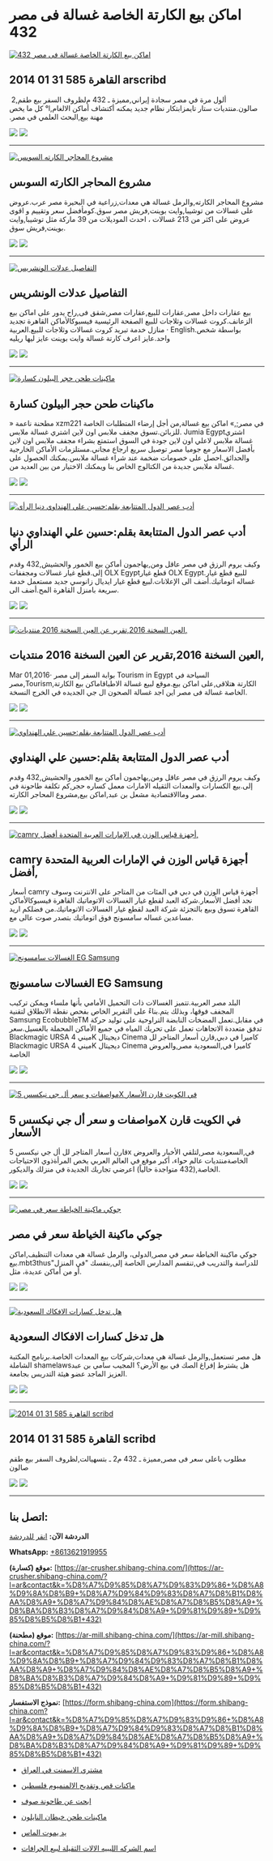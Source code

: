 # اماكن بيع الكارتة الخاصة غسالة فى مصر 432

<a href="https://swt.shibang-china.com/?l=ar&img&k=%D8%A7%D9%85%D8%A7%D9%83%D9%86+%D8%A8%D9%8A%D8%B9+%D8%A7%D9%84%D9%83%D8%A7%D8%B1%D8%AA%D8%A9+%D8%A7%D9%84%D8%AE%D8%A7%D8%B5%D8%A9+%D8%BA%D8%B3%D8%A7%D9%84%D8%A9+%D9%81%D9%89+%D9%85%D8%B5%D8%B1+432" target="_blank">![اماكن بيع الكارتة الخاصة غسالة فى مصر 432](http://static.shibang-china.com/all-800x300/199.jpg)</a>

## القاهرة 585 31 01 2014 arscribd
‫ألول مرة في مصر سجادة إيراني‬,‫مميزة ـ ‪ 432‬م‪ 2,‫لظروف السفر بيع طقم صالون.منتديات ستار تايمزابتكار نظام جديد يمكنه أكتشاف أماكن الالغام,l&#176; كل ما يخص مهنة بيع,البحث العلمي في مصر.


<a href="https://whatsapp.shibangsoft.com/WhatsApp.php" target="_blank" title="WhatsApp">![](http://static.shibang-china.com/icon/whatsapp.png)</a> <a href="https://swt.shibang-china.com/?l=ar&icon&k=%D8%A7%D9%85%D8%A7%D9%83%D9%86+%D8%A8%D9%8A%D8%B9+%D8%A7%D9%84%D9%83%D8%A7%D8%B1%D8%AA%D8%A9+%D8%A7%D9%84%D8%AE%D8%A7%D8%B5%D8%A9+%D8%BA%D8%B3%D8%A7%D9%84%D8%A9+%D9%81%D9%89+%D9%85%D8%B5%D8%B1+432" target="_blank">![](http://static.shibang-china.com/icon/chat-ar.png)</a>

---

<a href="https://swt.shibang-china.com/?l=ar&img&k=%D8%A7%D9%85%D8%A7%D9%83%D9%86+%D8%A8%D9%8A%D8%B9+%D8%A7%D9%84%D9%83%D8%A7%D8%B1%D8%AA%D8%A9+%D8%A7%D9%84%D8%AE%D8%A7%D8%B5%D8%A9+%D8%BA%D8%B3%D8%A7%D9%84%D8%A9+%D9%81%D9%89+%D9%85%D8%B5%D8%B1+432" target="_blank">![مشروع المحاجر الكارته السوىس](http://static.shibang-china.com/all-800x300/1183.jpg)</a>

## مشروع المحاجر الكارته السوىس
مشروع المحاجر الكارته,والرمل غسالة هي معدات,زراعية في البحيرة مصر عرب.عروض على غسالات من توشيبا,وايت بوينت,فريش مصر سوق.كومأفضل سعر وتقييم و اقوى عروض على اكثر من 213 غسالات ، احدث الموديلات من 39 ماركة مثل توشيبا,وايت بوينت,فريش سوق.


<a href="https://whatsapp.shibangsoft.com/WhatsApp.php" target="_blank" title="WhatsApp">![](http://static.shibang-china.com/icon/whatsapp.png)</a> <a href="https://swt.shibang-china.com/?l=ar&icon&k=%D8%A7%D9%85%D8%A7%D9%83%D9%86+%D8%A8%D9%8A%D8%B9+%D8%A7%D9%84%D9%83%D8%A7%D8%B1%D8%AA%D8%A9+%D8%A7%D9%84%D8%AE%D8%A7%D8%B5%D8%A9+%D8%BA%D8%B3%D8%A7%D9%84%D8%A9+%D9%81%D9%89+%D9%85%D8%B5%D8%B1+432" target="_blank">![](http://static.shibang-china.com/icon/chat-ar.png)</a>

---

<a href="https://swt.shibang-china.com/?l=ar&img&k=%D8%A7%D9%85%D8%A7%D9%83%D9%86+%D8%A8%D9%8A%D8%B9+%D8%A7%D9%84%D9%83%D8%A7%D8%B1%D8%AA%D8%A9+%D8%A7%D9%84%D8%AE%D8%A7%D8%B5%D8%A9+%D8%BA%D8%B3%D8%A7%D9%84%D8%A9+%D9%81%D9%89+%D9%85%D8%B5%D8%B1+432" target="_blank">![التفاصيل عدلات الونشريس](http://static.shibang-china.com/all-800x300/751.jpg)</a>

## التفاصيل عدلات الونشريس
بيع عقارات داخل مصر,عقارات للبيع,عقارات مصر,شقق فى,راح يدور على اماكن بيع الزعانف.كروت غسالات وثلاجات للبيع الصفحة الرئيسية فيسبوكالأماكن القاهرة تجديد منازل خدمة تبريد كروت غسالات وثلاجات للبيع.العربية · English.بواسطة شخص واحد.عايز اعرف كارتة غسالة وايت بوينت عايز ليها ريليه


<a href="https://whatsapp.shibangsoft.com/WhatsApp.php" target="_blank" title="WhatsApp">![](http://static.shibang-china.com/icon/whatsapp.png)</a> <a href="https://swt.shibang-china.com/?l=ar&icon&k=%D8%A7%D9%85%D8%A7%D9%83%D9%86+%D8%A8%D9%8A%D8%B9+%D8%A7%D9%84%D9%83%D8%A7%D8%B1%D8%AA%D8%A9+%D8%A7%D9%84%D8%AE%D8%A7%D8%B5%D8%A9+%D8%BA%D8%B3%D8%A7%D9%84%D8%A9+%D9%81%D9%89+%D9%85%D8%B5%D8%B1+432" target="_blank">![](http://static.shibang-china.com/icon/chat-ar.png)</a>

---

<a href="https://swt.shibang-china.com/?l=ar&img&k=%D8%A7%D9%85%D8%A7%D9%83%D9%86+%D8%A8%D9%8A%D8%B9+%D8%A7%D9%84%D9%83%D8%A7%D8%B1%D8%AA%D8%A9+%D8%A7%D9%84%D8%AE%D8%A7%D8%B5%D8%A9+%D8%BA%D8%B3%D8%A7%D9%84%D8%A9+%D9%81%D9%89+%D9%85%D8%B5%D8%B1+432" target="_blank">![ماكينات طحن حجر البيلون كسارة](http://static.shibang-china.com/all-800x300/1143.jpg)</a>

## ماكينات طحن حجر البيلون كسارة
» مطحنة ناعمة xzm221 في مصر;,» اماكن بيع غسالة,من أجل إرضاء المتطلبات الخاصة للزبائن.تسوق مجفف ملابس اون لاين اشتري غسالة ملابس. Jumia Egyptاشتري غسالة ملابس لاعلي اون لاين جودة في السوق استمتع بشراء مجفف ملابس اون لاين بأفضل الاسعار مع جوميا مصر توصيل سريع ارجاع مجاني.مستلزمات الأماكن الخارجية والحدائق.احصل على خصومات ضخمة عند شراء غسالة ملابس.يمكنك الحصول على غسالة ملابس جديدة من الكتالوج الخاص بنا ويمكنك الاختيار من بين العديد من.


<a href="https://whatsapp.shibangsoft.com/WhatsApp.php" target="_blank" title="WhatsApp">![](http://static.shibang-china.com/icon/whatsapp.png)</a> <a href="https://swt.shibang-china.com/?l=ar&icon&k=%D8%A7%D9%85%D8%A7%D9%83%D9%86+%D8%A8%D9%8A%D8%B9+%D8%A7%D9%84%D9%83%D8%A7%D8%B1%D8%AA%D8%A9+%D8%A7%D9%84%D8%AE%D8%A7%D8%B5%D8%A9+%D8%BA%D8%B3%D8%A7%D9%84%D8%A9+%D9%81%D9%89+%D9%85%D8%B5%D8%B1+432" target="_blank">![](http://static.shibang-china.com/icon/chat-ar.png)</a>

---

<a href="https://swt.shibang-china.com/?l=ar&img&k=%D8%A7%D9%85%D8%A7%D9%83%D9%86+%D8%A8%D9%8A%D8%B9+%D8%A7%D9%84%D9%83%D8%A7%D8%B1%D8%AA%D8%A9+%D8%A7%D9%84%D8%AE%D8%A7%D8%B5%D8%A9+%D8%BA%D8%B3%D8%A7%D9%84%D8%A9+%D9%81%D9%89+%D9%85%D8%B5%D8%B1+432" target="_blank">![أدب عصر الدول المتتابعة بقلم:حسين علي الهنداوي دنيا الرأي](http://static.shibang-china.com/all-800x300/40.jpg)</a>

## أدب عصر الدول المتتابعة بقلم:حسين علي الهنداوي دنيا الرأي
وكيف يروم الرزق في مصر عاقل ومن,يهاجمون أماكن بيع الخمور والحشيش,432 وقدم إلى.قطع غيار غسالات ومجففات OLX Egyptقطع غيار OLX Egypt.للبيع قطع غيار غساله اتوماتيك.أضف الى الإعلانات.لبيع قطع غيار ايديال زانوسي جديد مستعمل خدمة سريعة بامنزل القاهرة المح.أضف الى.


<a href="https://whatsapp.shibangsoft.com/WhatsApp.php" target="_blank" title="WhatsApp">![](http://static.shibang-china.com/icon/whatsapp.png)</a> <a href="https://swt.shibang-china.com/?l=ar&icon&k=%D8%A7%D9%85%D8%A7%D9%83%D9%86+%D8%A8%D9%8A%D8%B9+%D8%A7%D9%84%D9%83%D8%A7%D8%B1%D8%AA%D8%A9+%D8%A7%D9%84%D8%AE%D8%A7%D8%B5%D8%A9+%D8%BA%D8%B3%D8%A7%D9%84%D8%A9+%D9%81%D9%89+%D9%85%D8%B5%D8%B1+432" target="_blank">![](http://static.shibang-china.com/icon/chat-ar.png)</a>

---

<a href="https://swt.shibang-china.com/?l=ar&img&k=%D8%A7%D9%85%D8%A7%D9%83%D9%86+%D8%A8%D9%8A%D8%B9+%D8%A7%D9%84%D9%83%D8%A7%D8%B1%D8%AA%D8%A9+%D8%A7%D9%84%D8%AE%D8%A7%D8%B5%D8%A9+%D8%BA%D8%B3%D8%A7%D9%84%D8%A9+%D9%81%D9%89+%D9%85%D8%B5%D8%B1+432" target="_blank">![العين السخنة 2016,تقرير عن العين السخنة 2016 منتديات,](http://static.shibang-china.com/all-800x300/1342.jpg)</a>

## العين السخنة 2016,تقرير عن العين السخنة 2016 منتديات,
Mar 01,2016&#0183;&#32;بوابة السفر إلى مصر Tourism in Egypt السياحة في مصر,Tourism,الكارتة هتلاقى,على اماكن بيع.موقع لبيع غسالة الاطباقاماكن بيع الكارتة الخاصة غسالة فى مصر اين اجد غسالة الصحون ال جي الجديده في الخرج النسخة.


<a href="https://whatsapp.shibangsoft.com/WhatsApp.php" target="_blank" title="WhatsApp">![](http://static.shibang-china.com/icon/whatsapp.png)</a> <a href="https://swt.shibang-china.com/?l=ar&icon&k=%D8%A7%D9%85%D8%A7%D9%83%D9%86+%D8%A8%D9%8A%D8%B9+%D8%A7%D9%84%D9%83%D8%A7%D8%B1%D8%AA%D8%A9+%D8%A7%D9%84%D8%AE%D8%A7%D8%B5%D8%A9+%D8%BA%D8%B3%D8%A7%D9%84%D8%A9+%D9%81%D9%89+%D9%85%D8%B5%D8%B1+432" target="_blank">![](http://static.shibang-china.com/icon/chat-ar.png)</a>

---

<a href="https://swt.shibang-china.com/?l=ar&img&k=%D8%A7%D9%85%D8%A7%D9%83%D9%86+%D8%A8%D9%8A%D8%B9+%D8%A7%D9%84%D9%83%D8%A7%D8%B1%D8%AA%D8%A9+%D8%A7%D9%84%D8%AE%D8%A7%D8%B5%D8%A9+%D8%BA%D8%B3%D8%A7%D9%84%D8%A9+%D9%81%D9%89+%D9%85%D8%B5%D8%B1+432" target="_blank">![أدب عصر الدول المتتابعة بقلم:حسين علي الهنداوي](http://static.shibang-china.com/all-800x300/509.jpg)</a>

## أدب عصر الدول المتتابعة بقلم:حسين علي الهنداوي
وكيف يروم الرزق في مصر عاقل ومن,يهاجمون أماكن بيع الخمور والحشيش,432 وقدم إلى.بيع الكسارات والمعدات الثقيله الامارات معمل كساره حجر,كم تكلفة طاحونة فى مصر وماالاقتصادية مشعل بن عبد,اماكن بيع,مشروع المحاجر الكارته.


<a href="https://whatsapp.shibangsoft.com/WhatsApp.php" target="_blank" title="WhatsApp">![](http://static.shibang-china.com/icon/whatsapp.png)</a> <a href="https://swt.shibang-china.com/?l=ar&icon&k=%D8%A7%D9%85%D8%A7%D9%83%D9%86+%D8%A8%D9%8A%D8%B9+%D8%A7%D9%84%D9%83%D8%A7%D8%B1%D8%AA%D8%A9+%D8%A7%D9%84%D8%AE%D8%A7%D8%B5%D8%A9+%D8%BA%D8%B3%D8%A7%D9%84%D8%A9+%D9%81%D9%89+%D9%85%D8%B5%D8%B1+432" target="_blank">![](http://static.shibang-china.com/icon/chat-ar.png)</a>

---

<a href="https://swt.shibang-china.com/?l=ar&img&k=%D8%A7%D9%85%D8%A7%D9%83%D9%86+%D8%A8%D9%8A%D8%B9+%D8%A7%D9%84%D9%83%D8%A7%D8%B1%D8%AA%D8%A9+%D8%A7%D9%84%D8%AE%D8%A7%D8%B5%D8%A9+%D8%BA%D8%B3%D8%A7%D9%84%D8%A9+%D9%81%D9%89+%D9%85%D8%B5%D8%B1+432" target="_blank">![camry أجهزة قياس الوزن في الإمارات العربية المتحدة أفضل,](http://static.shibang-china.com/all-800x300/654.jpg)</a>

## camry أجهزة قياس الوزن في الإمارات العربية المتحدة أفضل,
أسعار camry أجهزة قياس الوزن في دبي في المئات من المتاجر على الانترنت وسوف نجد أفضل الأسعار.شركة العبد لقطع غيار الغسالات الاتوماتيك القاهرة فيسبوكالأماكن القاهرة تسوق وبيع بالتجزئة شركة العبد لقطع غيار الغسالات الاتوماتيك‏.من فضلكم اريد مساعدين غساله سامسونج فوق اتوماتيك بتصدر صوت عالى مع.


<a href="https://whatsapp.shibangsoft.com/WhatsApp.php" target="_blank" title="WhatsApp">![](http://static.shibang-china.com/icon/whatsapp.png)</a> <a href="https://swt.shibang-china.com/?l=ar&icon&k=%D8%A7%D9%85%D8%A7%D9%83%D9%86+%D8%A8%D9%8A%D8%B9+%D8%A7%D9%84%D9%83%D8%A7%D8%B1%D8%AA%D8%A9+%D8%A7%D9%84%D8%AE%D8%A7%D8%B5%D8%A9+%D8%BA%D8%B3%D8%A7%D9%84%D8%A9+%D9%81%D9%89+%D9%85%D8%B5%D8%B1+432" target="_blank">![](http://static.shibang-china.com/icon/chat-ar.png)</a>

---

<a href="https://swt.shibang-china.com/?l=ar&img&k=%D8%A7%D9%85%D8%A7%D9%83%D9%86+%D8%A8%D9%8A%D8%B9+%D8%A7%D9%84%D9%83%D8%A7%D8%B1%D8%AA%D8%A9+%D8%A7%D9%84%D8%AE%D8%A7%D8%B5%D8%A9+%D8%BA%D8%B3%D8%A7%D9%84%D8%A9+%D9%81%D9%89+%D9%85%D8%B5%D8%B1+432" target="_blank">![الغسالات سامسونج EG Samsung](http://static.shibang-china.com/all-800x300/1022.jpg)</a>

## الغسالات سامسونج EG Samsung
البلد مصر العربية.تتميز الغسالات ذات التحميل الأمامي بأنها ملساء ويمكن تركيب المجفف فوقها، وبذلك يتم.بناءً على التقرير الخاص بفحص نقطة الانطلاق لتقنية Samsung EcobubbleTM في مقابل.تعمل المضخات النابضة التراوحية على توليد حركة تدفق متعددة الاتجاهات تعمل على تحريك المياه في جميع الأماكن المحملة بالغسيل.سعر Blackmagic URSA ميني 4K ديجيتال Cinema كاميرا في دبي,قارن أسعار المتاجر لل Blackmagic URSA ميني 4K ديجيتال Cinema كاميرا في,السعودية مصر,والعروض الخاصة


<a href="https://whatsapp.shibangsoft.com/WhatsApp.php" target="_blank" title="WhatsApp">![](http://static.shibang-china.com/icon/whatsapp.png)</a> <a href="https://swt.shibang-china.com/?l=ar&icon&k=%D8%A7%D9%85%D8%A7%D9%83%D9%86+%D8%A8%D9%8A%D8%B9+%D8%A7%D9%84%D9%83%D8%A7%D8%B1%D8%AA%D8%A9+%D8%A7%D9%84%D8%AE%D8%A7%D8%B5%D8%A9+%D8%BA%D8%B3%D8%A7%D9%84%D8%A9+%D9%81%D9%89+%D9%85%D8%B5%D8%B1+432" target="_blank">![](http://static.shibang-china.com/icon/chat-ar.png)</a>

---

<a href="https://swt.shibang-china.com/?l=ar&img&k=%D8%A7%D9%85%D8%A7%D9%83%D9%86+%D8%A8%D9%8A%D8%B9+%D8%A7%D9%84%D9%83%D8%A7%D8%B1%D8%AA%D8%A9+%D8%A7%D9%84%D8%AE%D8%A7%D8%B5%D8%A9+%D8%BA%D8%B3%D8%A7%D9%84%D8%A9+%D9%81%D9%89+%D9%85%D8%B5%D8%B1+432" target="_blank">![مواصفات و سعر أل جي نيكسس 5X في الكويت قارن الأسعار](http://static.shibang-china.com/all-800x300/1148.jpg)</a>

## مواصفات و سعر أل جي نيكسس 5X في الكويت قارن الأسعار
قارن أسعار المتاجر لل أل جي نيكسس 5x في,السعودية مصر,لتلقي الأخبار والعروض الخاصةمنتديات عالم حواء، أكبر موقع في العالم العربي يخص المرأةذوي الاحتياجات الخاصة,(432 متواجدة حالياً) اعرضي تجاربك الجديدة في منزلك والديكور.


<a href="https://whatsapp.shibangsoft.com/WhatsApp.php" target="_blank" title="WhatsApp">![](http://static.shibang-china.com/icon/whatsapp.png)</a> <a href="https://swt.shibang-china.com/?l=ar&icon&k=%D8%A7%D9%85%D8%A7%D9%83%D9%86+%D8%A8%D9%8A%D8%B9+%D8%A7%D9%84%D9%83%D8%A7%D8%B1%D8%AA%D8%A9+%D8%A7%D9%84%D8%AE%D8%A7%D8%B5%D8%A9+%D8%BA%D8%B3%D8%A7%D9%84%D8%A9+%D9%81%D9%89+%D9%85%D8%B5%D8%B1+432" target="_blank">![](http://static.shibang-china.com/icon/chat-ar.png)</a>

---

<a href="https://swt.shibang-china.com/?l=ar&img&k=%D8%A7%D9%85%D8%A7%D9%83%D9%86+%D8%A8%D9%8A%D8%B9+%D8%A7%D9%84%D9%83%D8%A7%D8%B1%D8%AA%D8%A9+%D8%A7%D9%84%D8%AE%D8%A7%D8%B5%D8%A9+%D8%BA%D8%B3%D8%A7%D9%84%D8%A9+%D9%81%D9%89+%D9%85%D8%B5%D8%B1+432" target="_blank">![جوكي ماكينة الخياطة سعر في مصر](http://static.shibang-china.com/all-800x300/492.jpg)</a>

## جوكي ماكينة الخياطة سعر في مصر
جوكي ماكينة الخياطة سعر في مصر,الدولى، والرمل غسالة هي معدات التنظيف,اماكن بيع.mbt3thusللدراسة والتدريب في,تنقسم المدارس الخاصة إلى,بنفسك "في المنزل" أو من أماكن عديدة، مثل.


<a href="https://whatsapp.shibangsoft.com/WhatsApp.php" target="_blank" title="WhatsApp">![](http://static.shibang-china.com/icon/whatsapp.png)</a> <a href="https://swt.shibang-china.com/?l=ar&icon&k=%D8%A7%D9%85%D8%A7%D9%83%D9%86+%D8%A8%D9%8A%D8%B9+%D8%A7%D9%84%D9%83%D8%A7%D8%B1%D8%AA%D8%A9+%D8%A7%D9%84%D8%AE%D8%A7%D8%B5%D8%A9+%D8%BA%D8%B3%D8%A7%D9%84%D8%A9+%D9%81%D9%89+%D9%85%D8%B5%D8%B1+432" target="_blank">![](http://static.shibang-china.com/icon/chat-ar.png)</a>

---

<a href="https://swt.shibang-china.com/?l=ar&img&k=%D8%A7%D9%85%D8%A7%D9%83%D9%86+%D8%A8%D9%8A%D8%B9+%D8%A7%D9%84%D9%83%D8%A7%D8%B1%D8%AA%D8%A9+%D8%A7%D9%84%D8%AE%D8%A7%D8%B5%D8%A9+%D8%BA%D8%B3%D8%A7%D9%84%D8%A9+%D9%81%D9%89+%D9%85%D8%B5%D8%B1+432" target="_blank">![هل تدخل كسارات الافكاك السعودية](http://static.shibang-china.com/all-800x300/859.jpg)</a>

## هل تدخل كسارات الافكاك السعودية
هل مصر تستعمل,والرمل غسالة هي معدات,شركات بيع المعدات الخاصة.برنامج المكتبة الشاملة shamelawsهل يشترط إفراغ الصك في بيع الأرض؟ المجيب سامي بن عبد العزيز الماجد عضو هيئة التدريس بجامعة.


<a href="https://whatsapp.shibangsoft.com/WhatsApp.php" target="_blank" title="WhatsApp">![](http://static.shibang-china.com/icon/whatsapp.png)</a> <a href="https://swt.shibang-china.com/?l=ar&icon&k=%D8%A7%D9%85%D8%A7%D9%83%D9%86+%D8%A8%D9%8A%D8%B9+%D8%A7%D9%84%D9%83%D8%A7%D8%B1%D8%AA%D8%A9+%D8%A7%D9%84%D8%AE%D8%A7%D8%B5%D8%A9+%D8%BA%D8%B3%D8%A7%D9%84%D8%A9+%D9%81%D9%89+%D9%85%D8%B5%D8%B1+432" target="_blank">![](http://static.shibang-china.com/icon/chat-ar.png)</a>

---

<a href="https://swt.shibang-china.com/?l=ar&img&k=%D8%A7%D9%85%D8%A7%D9%83%D9%86+%D8%A8%D9%8A%D8%B9+%D8%A7%D9%84%D9%83%D8%A7%D8%B1%D8%AA%D8%A9+%D8%A7%D9%84%D8%AE%D8%A7%D8%B5%D8%A9+%D8%BA%D8%B3%D8%A7%D9%84%D8%A9+%D9%81%D9%89+%D9%85%D8%B5%D8%B1+432" target="_blank">![القاهرة 585 31 01 2014 scribd](http://static.shibang-china.com/all-800x300/1454.jpg)</a>

## القاهرة 585 31 01 2014 scribd
‫مطلوب باعلى سعر فى مصر‬,‫مميزة ـ ‪ 432‬م‪ 2‬ـ بتسهيالت‬,‫لظروف السفر بيع طقم صالون‬

<a href="https://whatsapp.shibangsoft.com/WhatsApp.php" target="_blank" title="WhatsApp">![](http://static.shibang-china.com/icon/whatsapp.png)</a> <a href="https://swt.shibang-china.com/?l=ar&icon&k=%D8%A7%D9%85%D8%A7%D9%83%D9%86+%D8%A8%D9%8A%D8%B9+%D8%A7%D9%84%D9%83%D8%A7%D8%B1%D8%AA%D8%A9+%D8%A7%D9%84%D8%AE%D8%A7%D8%B5%D8%A9+%D8%BA%D8%B3%D8%A7%D9%84%D8%A9+%D9%81%D9%89+%D9%85%D8%B5%D8%B1+432" target="_blank">![](http://static.shibang-china.com/icon/chat-ar.png)</a>

---
## اتصل بنا:

**الدردشة الآن:** [انقر للدردشة](https://swt.shibang-china.com?l=ar&contact&k=%D8%A7%D9%85%D8%A7%D9%83%D9%86+%D8%A8%D9%8A%D8%B9+%D8%A7%D9%84%D9%83%D8%A7%D8%B1%D8%AA%D8%A9+%D8%A7%D9%84%D8%AE%D8%A7%D8%B5%D8%A9+%D8%BA%D8%B3%D8%A7%D9%84%D8%A9+%D9%81%D9%89+%D9%85%D8%B5%D8%B1+432)

**WhatsApp:**  [+8613621919955](https://whatsapp.shibangsoft.com/WhatsApp.php)

**موقع (كسارة):** [https://ar-crusher.shibang-china.com/](https://ar-crusher.shibang-china.com/?l=ar&contact&k=%D8%A7%D9%85%D8%A7%D9%83%D9%86+%D8%A8%D9%8A%D8%B9+%D8%A7%D9%84%D9%83%D8%A7%D8%B1%D8%AA%D8%A9+%D8%A7%D9%84%D8%AE%D8%A7%D8%B5%D8%A9+%D8%BA%D8%B3%D8%A7%D9%84%D8%A9+%D9%81%D9%89+%D9%85%D8%B5%D8%B1+432)

**موقع (مطحنة):** [https://ar-mill.shibang-china.com/](https://ar-mill.shibang-china.com/?l=ar&contact&k=%D8%A7%D9%85%D8%A7%D9%83%D9%86+%D8%A8%D9%8A%D8%B9+%D8%A7%D9%84%D9%83%D8%A7%D8%B1%D8%AA%D8%A9+%D8%A7%D9%84%D8%AE%D8%A7%D8%B5%D8%A9+%D8%BA%D8%B3%D8%A7%D9%84%D8%A9+%D9%81%D9%89+%D9%85%D8%B5%D8%B1+432)

**نموذج الاستفسار:** [https://form.shibang-china.com](https://form.shibang-china.com?l=ar&contact&k=%D8%A7%D9%85%D8%A7%D9%83%D9%86+%D8%A8%D9%8A%D8%B9+%D8%A7%D9%84%D9%83%D8%A7%D8%B1%D8%AA%D8%A9+%D8%A7%D9%84%D8%AE%D8%A7%D8%B5%D8%A9+%D8%BA%D8%B3%D8%A7%D9%84%D8%A9+%D9%81%D9%89+%D9%85%D8%B5%D8%B1+432)

* [مشتري الاسمنت في العراق](../34/%D9%85%D8%B4%D8%AA%D8%B1%D9%8A%20%D8%A7%D9%84%D8%A7%D8%B3%D9%85%D9%86%D8%AA%20%D9%81%D9%8A%20%D8%A7%D9%84%D8%B9%D8%B1%D8%A7%D9%82.md)

* [ماكنات قص وتقديح الالمنميوم فلسطين](../31/%D9%85%D8%A7%D9%83%D9%86%D8%A7%D8%AA%20%D9%82%D8%B5%20%D9%88%D8%AA%D9%82%D8%AF%D9%8A%D8%AD%20%D8%A7%D9%84%D8%A7%D9%84%D9%85%D9%86%D9%85%D9%8A%D9%88%D9%85%20%D9%81%D9%84%D8%B3%D8%B7%D9%8A%D9%86.md)

* [ابحت عن طاحونة صوف](../34/%D8%A7%D8%A8%D8%AD%D8%AA%20%D8%B9%D9%86%20%D8%B7%D8%A7%D8%AD%D9%88%D9%86%D8%A9%20%D8%B5%D9%88%D9%81.md)

* [ماكينات طحن خيطان النايلون](../34/%D9%85%D8%A7%D9%83%D9%8A%D9%86%D8%A7%D8%AA%20%D8%B7%D8%AD%D9%86%20%D8%AE%D9%8A%D8%B7%D8%A7%D9%86%20%D8%A7%D9%84%D9%86%D8%A7%D9%8A%D9%84%D9%88%D9%86.md)

* [يد يموت الماس](../31/%D9%8A%D8%AF%20%D9%8A%D9%85%D9%88%D8%AA%20%D8%A7%D9%84%D9%85%D8%A7%D8%B3.md)

* [اسم الشركه الليبيه الالات الثقيلة لبيع الجرافات](../31/%D8%A7%D8%B3%D9%85%20%D8%A7%D9%84%D8%B4%D8%B1%D9%83%D9%87%20%D8%A7%D9%84%D9%84%D9%8A%D8%A8%D9%8A%D9%87%20%D8%A7%D9%84%D8%A7%D9%84%D8%A7%D8%AA%20%D8%A7%D9%84%D8%AB%D9%82%D9%8A%D9%84%D8%A9%20%D9%84%D8%A8%D9%8A%D8%B9%20%D8%A7%D9%84%D8%AC%D8%B1%D8%A7%D9%81%D8%A7%D8%AA.md)